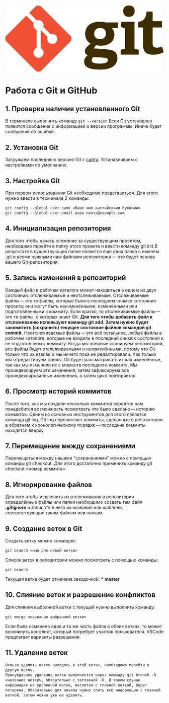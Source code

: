 ![Logo Git](Git-Logo-2Color.png)
# Работа с Git и GitHub
## 1. Проверка наличия установленного Git
В терминале выполнить команду `git --version`
Если Git установлен появится сообщение с информацией о версии программы. Иначе будет сообщение об ошибке.
## 2. Установка Git
Загружаем последнюю версию Git с [сайта](https://git-scm.com/downloads). 
Устанавливаем с настройками по умолчанию.
## 3. Настройка Git
При первом использовании Git необходимо представиться.
Для этого нужно ввести в терминале 2 команды:
```
git config --global user.name «Ваше имя английскими буквами»
git config --global user.email ваша почта@example.com
```

## 4. Инициализация репозитория
Для того чтобы начать слежение за существующим проектом, необходимо перейти в папку этого проекта и ввести команду git init.В результате в существующей папке появится еще одна папка с именем .git и всеми
нужными нам файлами репозитория — это будет основа вашего Git-репозитория. 
## 5. Запись изменений в репозиторий
Каждый файл в рабочем каталоге может находиться в одном из двух состояний: отслеживаемые и неотслеживаемые. Отслеживаемые файлы — это те файлы, которые были в последнем снимке состояния проекта; они могут быть неизменёнными, изменёнными или подготовленными к коммиту. Если кратко, то отслеживаемые файлы — это те файлы, о которых знает Git. __Для того чтобы добавить файл к отслеживанию используют команду git add. Затем нужно будет закомитить (сохранить) текущее состояние файлов командой git commit.__ 
Неотслеживаемые файлы — это всё остальное, любые файлы в рабочем каталоге, которые не входили в последний снимок состояния и не подготовлены к коммиту. Когда мы впервые клонируем репозиторий, все файлы будут отслеживаемыми и неизменёнными, потому что Git только что их извлек и мы ничего пока не редактировали.
Как только мы отредактируем файлы, Git будет рассматривать их как изменённые, так как мы изменили их с момента последнего коммита. Мы проиндексируем эти изменения, затем зафиксируем все проиндексированные изменения, а затем цикл повторяется.
## 6. Просмотр историй коммитов
После того, как мы создали несколько коммитов вероятно нам понадобится возможность посмотреть что было сделано — историю коммитов. Одним из основных инструментов для этого является команда git log. Git log перечисляет коммиты, сделанные в репозитории в обратном к хронологическому порядке — последние коммиты находятся вверху.
## 7. Перемещение между сохранениями
Перемещаться между нашими "сохранениями" можно с помощью команды git checkout. Для этого достаточно применить команду git checkout <номер коммита>.

## 8. Игнорирование файлов
Для того чтобы исключить из отслеживания в репозитории определённые файлы или папки необходимо создать там файл ***.gitignore*** и записать в него их названия или шаблоны, соответствующие таким файлам или папкам.

## 9. Создание веток в Git
Создать ветку можно командой:
```
git branch <имя для новой ветки>
```
Список веток в репозитории можно посмотреть с помощью команды:
```
git branch
```
Текущая ветка будет отмечена звездочкой: **\* master**

## 10. Слияние веток и разрешение конфликтов
Для слияния выбранной ветки с текущей нужно выполнить команду:
```
git merge <название выбранной ветки>
```
Если была изменена одна и та же часть файла в обеих ветках, то может возникнуть конфликт, который потребует участия пользователя. VSCode предлагает варианты разрешения.
 ## 11. Удаление веток
 ```
 Нельзя удалить ветку находясь в этой ветке, необходимо перейти в другую ветку.  
 Принужденное удаление ветки выполняется через команду git branch -D <название ветки>, обязательно c заглавной -D. В таком случае информация на удаленной ветке, неслитая с главной веткой, будет потеряна. Обязательно для начала нужно слить всю информацию с главной веткой, затем можно уже ее удалить.
 ```
